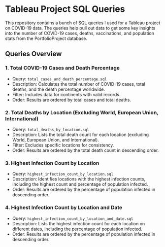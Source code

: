 # Tableau Project SQL Queries

This repository contains a bunch of SQL queries I used for a Tableau project on COVID-19 data. The queries help pull out data to get some key insights into the number of COVID-19 cases, deaths, vaccinations, and population stats from the PortfolioProject database.

## Queries Overview

### 1. Total COVID-19 Cases and Death Percentage

- Query: `total_cases_and_death_percentage.sql`
- Description: Calculates the total number of COVID-19 cases, total deaths, and the death percentage worldwide.
- Filter: Includes data for continents with valid records.
- Order: Results are ordered by total cases and total deaths.

### 2. Total Deaths by Location (Excluding World, European Union, International)

- Query: `total_deaths_by_location.sql`
- Description: Lists the total death count for each location (excluding World, European Union, and International).
- Filter: Excludes specific locations for consistency.
- Order: Results are ordered by the total death count in descending order.

### 3. Highest Infection Count by Location

- Query: `highest_infection_count_by_location.sql`
- Description: Identifies locations with the highest infection counts, including the highest count and percentage of population infected.
- Order: Results are ordered by the percentage of population infected in descending order.

### 4. Highest Infection Count by Location and Date

- Query: `highest_infection_count_by_location_and_date.sql`
- Description: Lists the highest infection count for each location on different dates, including the percentage of population infected.
- Order: Results are ordered by the percentage of population infected in descending order.


